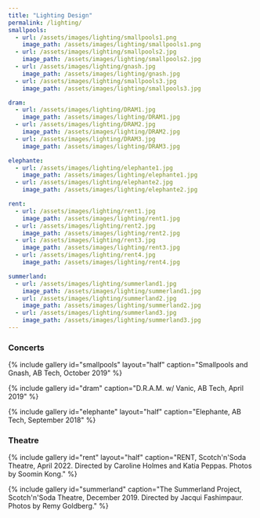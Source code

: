 ```yaml
---
title: "Lighting Design"
permalink: /lighting/
smallpools:
  - url: /assets/images/lighting/smallpools1.png
    image_path: /assets/images/lighting/smallpools1.png
  - url: /assets/images/lighting/smallpools2.jpg
    image_path: /assets/images/lighting/smallpools2.jpg
  - url: /assets/images/lighting/gnash.jpg
    image_path: /assets/images/lighting/gnash.jpg
  - url: /assets/images/lighting/smallpools3.jpg
    image_path: /assets/images/lighting/smallpools3.jpg

dram:
  - url: /assets/images/lighting/DRAM1.jpg
    image_path: /assets/images/lighting/DRAM1.jpg
  - url: /assets/images/lighting/DRAM2.jpg
    image_path: /assets/images/lighting/DRAM2.jpg
  - url: /assets/images/lighting/DRAM3.jpg
    image_path: /assets/images/lighting/DRAM3.jpg

elephante:
  - url: /assets/images/lighting/elephante1.jpg
    image_path: /assets/images/lighting/elephante1.jpg
  - url: /assets/images/lighting/elephante2.jpg
    image_path: /assets/images/lighting/elephante2.jpg

rent:
  - url: /assets/images/lighting/rent1.jpg
    image_path: /assets/images/lighting/rent1.jpg
  - url: /assets/images/lighting/rent2.jpg
    image_path: /assets/images/lighting/rent2.jpg
  - url: /assets/images/lighting/rent3.jpg
    image_path: /assets/images/lighting/rent3.jpg
  - url: /assets/images/lighting/rent4.jpg
    image_path: /assets/images/lighting/rent4.jpg

summerland:
  - url: /assets/images/lighting/summerland1.jpg
    image_path: /assets/images/lighting/summerland1.jpg
  - url: /assets/images/lighting/summerland2.jpg
    image_path: /assets/images/lighting/summerland2.jpg
  - url: /assets/images/lighting/summerland3.jpg
    image_path: /assets/images/lighting/summerland3.jpg
---
```


### Concerts

{% include gallery id="smallpools" layout="half" caption="Smallpools and Gnash, AB Tech, October 2019" %}

{% include gallery id="dram" caption="D.R.A.M. w/ Vanic, AB Tech, April 2019" %}

{% include gallery id="elephante" layout="half" caption="Elephante, AB Tech, September 2018" %}

### Theatre

{% include gallery id="rent" layout="half" caption="RENT, Scotch'n'Soda Theatre, April 2022. Directed by Caroline Holmes and Katia Peppas. Photos by Soomin Kong." %}

{% include gallery id="summerland" caption="The Summerland Project, Scotch'n'Soda Theatre, December 2019. Directed by Jacqui Fashimpaur. Photos by Remy Goldberg." %}